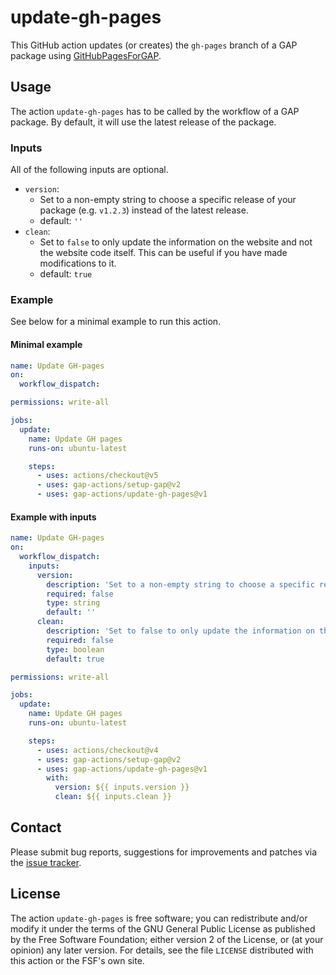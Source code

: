 # update-gh-pages

This GitHub action updates (or creates) the `gh-pages` branch of a GAP package using
[GitHubPagesForGAP](https://github.com/gap-system/GitHubPagesForGAP).

## Usage

The action `update-gh-pages` has to be called by the workflow of a GAP
package. By default, it will use the latest release of the package.

### Inputs

All of the following inputs are optional.

- `version`:
  - Set to a non-empty string to choose a specific release of your package (e.g. `v1.2.3`)
    instead of the latest release.
  - default: `''`
- `clean`:
  - Set to `false` to only update the information on the website and not the website code itself.
    This can be useful if you have made modifications to it.
  - default: `true`

### Example

See below for a minimal example to run this action.

#### Minimal example
```yaml
name: Update GH-pages
on:
  workflow_dispatch:

permissions: write-all

jobs:
  update:
    name: Update GH pages
    runs-on: ubuntu-latest

    steps:
      - uses: actions/checkout@v5
      - uses: gap-actions/setup-gap@v2
      - uses: gap-actions/update-gh-pages@v1
```

#### Example with inputs
```yaml
name: Update GH-pages
on:
  workflow_dispatch:
    inputs:
      version:
        description: 'Set to a non-empty string to choose a specific release of your package'
        required: false
        type: string
        default: ''
      clean:
        description: 'Set to false to only update the information on the website and not the website code itself'
        required: false
        type: boolean
        default: true

permissions: write-all

jobs:
  update:
    name: Update GH pages
    runs-on: ubuntu-latest

    steps:
      - uses: actions/checkout@v4
      - uses: gap-actions/setup-gap@v2
      - uses: gap-actions/update-gh-pages@v1
        with:
          version: ${{ inputs.version }}
          clean: ${{ inputs.clean }}
```

## Contact
Please submit bug reports, suggestions for improvements and patches via
the [issue tracker](https://github.com/gap-actions/update-gh-pages/issues).

## License
The action `update-gh-pages` is free software; you can redistribute
and/or modify it under the terms of the GNU General Public License as published
by the Free Software Foundation; either version 2 of the License, or (at your
opinion) any later version. For details, see the file `LICENSE` distributed
with this action or the FSF's own site.
